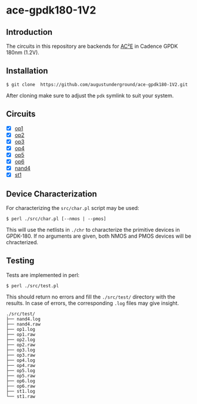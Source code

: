 # ace-gpdk180-1V2

## Introduction

The circuits in this repository are backends for
[AC²E](https://github.com/matthschw/ace) in Cadence GPDK 180nm (1.2V).

## Installation

```
$ git clone  https://github.com/augustunderground/ace-gpdk180-1V2.git
```

After cloning make sure to adjust the `pdk` symlink to suit your system.

## Circuits

- [X] [op1](https://raw.githubusercontent.com/matthschw/ace/main/figures/op1.png) 
- [X] [op2](https://raw.githubusercontent.com/matthschw/ace/main/figures/op2.png) 
- [X] [op3](https://raw.githubusercontent.com/matthschw/ace/main/figures/op3.png) 
- [X] [op4](https://raw.githubusercontent.com/matthschw/ace/main/figures/op4.png) 
- [X] [op5](https://raw.githubusercontent.com/matthschw/ace/main/figures/op5.png) 
- [X] [op6](https://raw.githubusercontent.com/matthschw/ace/main/figures/op6.png) 
- [X] [nand4](https://raw.githubusercontent.com/matthschw/ace/main/figures/nand4.png) 
- [X] [st1](https://raw.githubusercontent.com/matthschw/ace/main/figures/st1.png) 

## Device Characterization

For characterizing the `src/char.pl` script may be used:

```
$ perl ./src/char.pl [--nmos | --pmos]
```

This will use the netlists in `./chr` to characterize the primitive devices in
GPDK-180. If no arguments are given, both NMOS and PMOS devices will be
chracterized.

## Testing

Tests are implemented in perl:

```
$ perl ./src/test.pl
```

This should return no errors and fill the `./src/test/` directory with the
results. In case of errors, the corresponding `.log` files may give insight.

```
./src/test/
├── nand4.log
├── nand4.raw
├── op1.log
├── op1.raw
├── op2.log
├── op2.raw
├── op3.log
├── op3.raw
├── op4.log
├── op4.raw
├── op5.log
├── op5.raw
├── op6.log
├── op6.raw
├── st1.log
└── st1.raw
```
